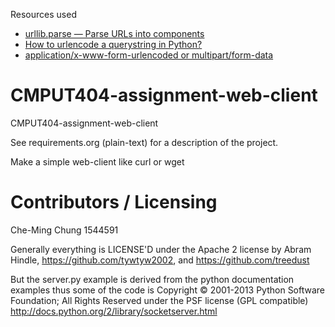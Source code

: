 Resources used
 - [urllib.parse — Parse URLs into components](https://docs.python.org/3/library/urllib.parse.html)
 - [How to urlencode a querystring in Python?](https://stackoverflow.com/questions/5607551/how-to-urlencode-a-querystring-in-python)
 - [application/x-www-form-urlencoded or multipart/form-data](https://stackoverflow.com/questions/4007969/application-x-www-form-urlencoded-or-multipart-form-data)


CMPUT404-assignment-web-client
==============================

CMPUT404-assignment-web-client

See requirements.org (plain-text) for a description of the project.

Make a simple web-client like curl or wget

Contributors / Licensing
========================
Che-Ming Chung 1544591

Generally everything is LICENSE'D under the Apache 2 license by Abram Hindle, 
https://github.com/tywtyw2002, and https://github.com/treedust

But the server.py example is derived from the python documentation
examples thus some of the code is Copyright © 2001-2013 Python
Software Foundation; All Rights Reserved under the PSF license (GPL
compatible) http://docs.python.org/2/library/socketserver.html

